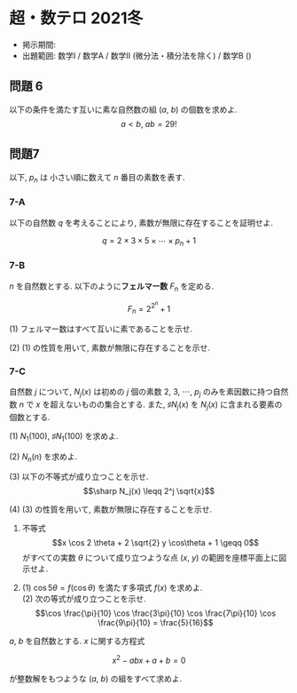 # 超・数テロ 2021冬

- 掲示期間:
- 出題範囲: 数学I / 数学A / 数学II (微分法・積分法を除く) / 数学B ()

## 問題 6

以下の条件を満たす互いに素な自然数の組 $(a,\ b)$ の個数を求めよ.
$$a<b,\ ab=29!$$

## 問題7

以下, $p_n$ は 小さい順に数えて $n$ 番目の素数を表す.

### 7-A

以下の自然数 $q$ を考えることにより, 素数が無限に存在することを証明せよ.

$$ q = 2 \times 3 \times 5 \times \cdots \times p_n + 1 $$

### 7-B

$n$ を自然数とする. 以下のように**フェルマー数** $F_n$ を定める.

$$F_n = 2^{2^n} + 1$$

(1) フェルマー数はすべて互いに素であることを示せ.

(2) (1) の性質を用いて, 素数が無限に存在することを示せ.

### 7-C

自然数 $j$ について, $N_j(x)$ は初めの $j$ 個の素数 $2,\ 3,\ \cdots,\ p_j$ のみを素因数に持つ自然数 $n$ で $x$ を超えないものの集合とする. また, $\sharp N_j(x)$ を $N_j(x)$ に含まれる要素の個数とする.

(1) $N_1(100)$, $\sharp N_1(100)$ を求めよ.

(2) $N_n(n)$ を求めよ.

(3) 以下の不等式が成り立つことを示せ. $$\sharp N_j(x) \leqq 2^j \sqrt{x}$$ 

(4) (3) の性質を用いて, 素数が無限に存在することを示せ.


1. 不等式 $$x \cos 2 \theta + 2 \sqrt{2} y \cos\theta + 1 \geqq 0$$ がすべての実数 $\theta$ について成り立つような点 $(x,\ y)$ の範囲を座標平面上に図示せよ.


2. (1) $\cos 5 \theta = f(\cos\theta)$ を満たす多項式 $f(x)$ を求めよ.  
   (2) 次の等式が成り立つことを示せ. $$\cos \frac{\pi}{10} \cos \frac{3\pi}{10} \cos \frac{7\pi}{10} \cos \frac{9\pi}{10} = \frac{5}{16}$$



$a$, $b$ を自然数とする. $x$ に関する方程式

$$x^2-abx+a+b=0$$

が整数解をもつような $(a,\ b)$ の組をすべて求めよ.